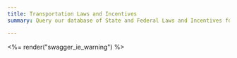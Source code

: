 ```yaml
---
title: Transportation Laws and Incentives
summary: Query our database of State and Federal Laws and Incentives for Alternative Fuels

---
```


<%= render("swagger_ie_warning") %>

<script type="text/javascript">
  window.swaggerUi = new SwaggerUi({
    url: "/docs/regulations/api-docs.json",
    dom_id: "swagger-ui-container",
    supportHeaderParams: false,
    supportedSubmitMethods: ['get', 'post', 'put', 'delete'],
    onComplete: function(swaggerApi, swaggerUi){
      if(console) {
        console.log("Loaded SwaggerUI")
      }
      $('pre code').each(function(i, e) {hljs.highlightBlock(e)});
    },
    onFailure: function(data) {
      if(console) {
        console.log("Unable to Load SwaggerUI");
        console.log(data);
      }
    },
    docExpansion: "list"
  });

  window.swaggerUi.load();
</script>

<div id="swagger-ui-container" class="swagger-ui-wrap swagger-ui-hide-response-content-type">
</div>

<script type="text/javascript">
  window.swaggerUi = new SwaggerUi({
    url: "/docs/transportation/transportation-incentives-laws-v1/api-docs.json",
    dom_id: "swagger-ui-container",
    supportHeaderParams: false,
    supportedSubmitMethods: ['get', 'post', 'put', 'delete'],
    onComplete: function(swaggerApi, swaggerUi){
      if(console) {
        console.log("Loaded SwaggerUI")
      }
      $('pre code').each(function(i, e) {hljs.highlightBlock(e)});
    },
    onFailure: function(data) {
      if(console) {
        console.log("Unable to Load SwaggerUI");
        console.log(data);
      }
    },
    docExpansion: "list"
  });

  window.swaggerUi.load();
</script>

<div id="swagger-ui-container" class="swagger-ui-wrap">
</div>
